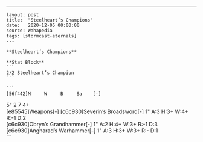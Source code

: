 ---
    layout: post
    title:  "Steelheart’s Champions"
    date:   2020-12-05 00:00:00
    source: Wahapedia
    tags: [stormcast-eternals]
    ---
    
    **Steelheart’s Champions**
    
    **Stat Block**
    ```
    2/2 Steelheart’s Champion
    ```
    
    ```
    [56f442]M     W     B     Sa    [-]
5"    2     7     4+    
[e85545]Weapons[-]
[c6c930]Severin’s Broadsword[-]
1"     A:3    H:3+   W:4+   R:-1   D:2   
[c6c930]Obryn’s Grandhammer[-]
1"     A:2    H:4+   W:3+   R:-1   D:3   
[c6c930]Angharad’s Warhammer[-]
1"     A:3    H:3+   W:3+   R:-    D:1   
    ```
    
    
    